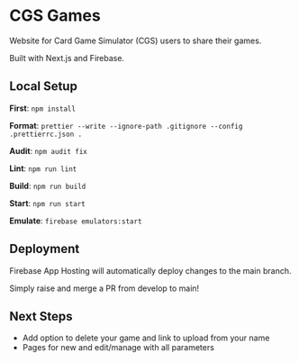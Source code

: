 # CGS Games

Website for Card Game Simulator (CGS) users to share their games.

Built with Next.js and Firebase.

## Local Setup

**First**: `npm install`

**Format**: `prettier --write --ignore-path .gitignore --config .prettierrc.json .`

**Audit**: `npm audit fix`

**Lint**: `npm run lint`

**Build**: `npm run build`

**Start**: `npm run start`

**Emulate**: `firebase emulators:start`

## Deployment

Firebase App Hosting will automatically deploy changes to the main branch.

Simply raise and merge a PR from develop to main!

## Next Steps

- Add option to delete your game and link to upload from your name
- Pages for new and edit/manage with all parameters
